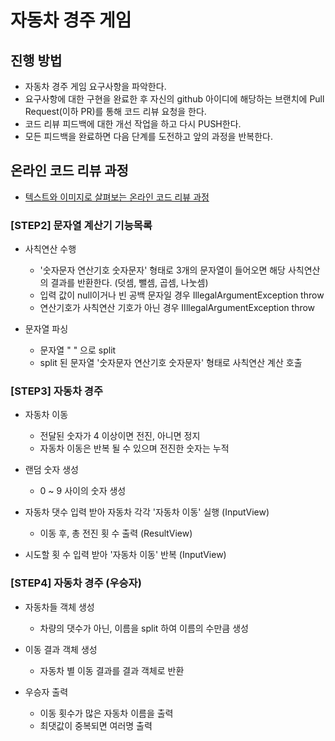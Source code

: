 # 자동차 경주 게임
## 진행 방법
* 자동차 경주 게임 요구사항을 파악한다.
* 요구사항에 대한 구현을 완료한 후 자신의 github 아이디에 해당하는 브랜치에 Pull Request(이하 PR)를 통해 코드 리뷰 요청을 한다.
* 코드 리뷰 피드백에 대한 개선 작업을 하고 다시 PUSH한다.
* 모든 피드백을 완료하면 다음 단계를 도전하고 앞의 과정을 반복한다.

## 온라인 코드 리뷰 과정
* [텍스트와 이미지로 살펴보는 온라인 코드 리뷰 과정](https://github.com/next-step/nextstep-docs/tree/master/codereview)

### [STEP2] 문자열 계산기 기능목록 
* 사칙연산 수행
  * '숫자문자 연산기호 숫자문자' 형태로 3개의 문자열이 들어오면 해당 사칙연산의 결과를 반환한다. (덧셈, 뺄셈, 곱셈, 나눗셈)
  * 입력 값이 null이거나 빈 공백 문자일 경우 IllegalArgumentException throw
  * 연산기호가 사칙연산 기호가 아닌 경우 IIllegalArgumentException throw

* 문자열 파싱
  * 문자열 " " 으로 split
  * split 된 문자열 '숫자문자 연산기호 숫자문자' 형태로 사칙연산 계산 호출
  
### [STEP3] 자동차 경주
* 자동차 이동
  * 전달된 숫자가 4 이상이면 전진, 아니면 정지
  * 자동차 이동은 반복 될 수 있으며 전진한 숫자는 누적

* 랜덤 숫자 생성
  * 0 ~ 9 사이의 숫자 생성
  
* 자동차 댓수 입력 받아 자동차 각각 '자동차 이동' 실행 (InputView)
  * 이동 후, 총 전진 횟 수 출력 (ResultView)

* 시도할 횟 수 입력 받아 '자동차 이동' 반복 (InputView)


### [STEP4] 자동차 경주 (우승자)
* 자동차들 객체 생성
  * 차량의 댓수가 아닌, 이름을 split 하여 이름의 수만큼 생성

* 이동 결과 객체 생성
  * 자동차 별 이동 결과를 결과 객체로 반환
  
* 우승자 출력
  * 이동 횟수가 많은 자동차 이름을 출력
  * 최댓값이 중복되면 여러명 출력
